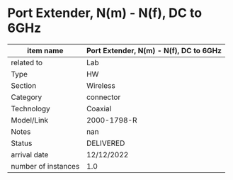 
# Port Extender, N(m) - N(f), DC to 6GHz

| item name | Port Extender, N(m) - N(f), DC to 6GHz |
| -------- | -------- | 
| related to | Lab | 
| Type | HW | 
| Section | Wireless | 
| Category | connector |
| Technology | Coaxial |
| Model/Link | 2000-1798-R |
| Notes | nan |
| Status | DELIVERED |
| arrival date | 12/12/2022 |
| number of instances | 1.0 | 
        